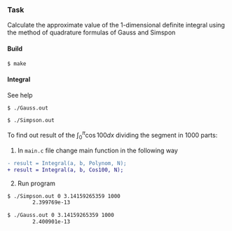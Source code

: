 ### Task

Calculate the approximate value of the 1-dimensional definite integral using the method of quadrature formulas of Gauss and Simspon

#### Build
```bash
$ make
```

#### Integral
See help
```bash
$ ./Gauss.out
```
```bash
$ ./Simpson.out
```
To find out result of the $\int_0^\pi\cos 100dx$ dividing the segment in 1000 parts:
1. In `main.c` file change main function in the following way
  ```diff
  - result = Integral(a, b, Polynom, N);
  + result = Integral(a, b, Cos100, N);
  ```
2. Run program
  ```bash
  $ ./Simpson.out 0 3.14159265359 1000
          2.399769e-13
  ```
  ```bash
  $ ./Gauss.out 0 3.14159265359 1000
          2.400901e-13
  ```
